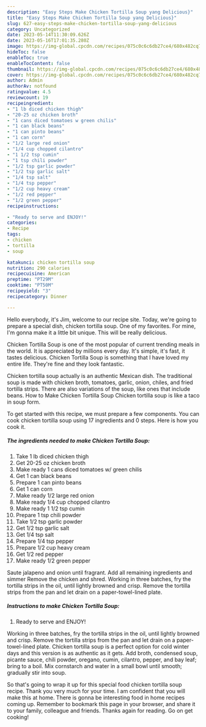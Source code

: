 ```yaml
---
description: "Easy Steps Make Chicken Tortilla Soup yang Delicious}"
title: "Easy Steps Make Chicken Tortilla Soup yang Delicious}"
slug: 627-easy-steps-make-chicken-tortilla-soup-yang-delicious
category: Uncategorized
date: 2023-05-14T11:30:09.626Z
date: 2023-05-16T17:01:35.280Z
image: https://img-global.cpcdn.com/recipes/075c0c6c6db27ce4/680x482cq70/chicken-tortilla-soup-recipe-main-photo.jpg
hideToc: false
enableToc: true
enableTocContent: false
thumbnail: https://img-global.cpcdn.com/recipes/075c0c6c6db27ce4/680x482cq70/chicken-tortilla-soup-recipe-main-photo.jpg
cover: https://img-global.cpcdn.com/recipes/075c0c6c6db27ce4/680x482cq70/chicken-tortilla-soup-recipe-main-photo.jpg
author: Admin
authorAv: notfound
ratingvalue: 4.5
reviewcount: 19
recipeingredient:
- "1 lb diced chicken thigh"
- "20-25 oz chicken broth"
- "1 cans diced tomatoes w green chilis"
- "1 can black beans"
- "1 can pinto beans"
- "1 can corn"
- "1/2 large red onion"
- "1/4 cup chopped cilantro"
- "1 1/2 tsp cumin"
- "1 tsp chili powder"
- "1/2 tsp garlic powder"
- "1/2 tsp garlic salt"
- "1/4 tsp salt"
- "1/4 tsp pepper"
- "1/2 cup heavy cream"
- "1/2 red pepper"
- "1/2 green pepper"
recipeinstructions:

- "Ready to serve and ENJOY!"
categories:
- Recipe
tags:
- chicken
- tortilla
- soup

katakunci: chicken tortilla soup 
nutrition: 290 calories
recipecuisine: American
preptime: "PT29M"
cooktime: "PT50M"
recipeyield: "3"
recipecategory: Dinner

---
```



Hello everybody, it's Jim, welcome to our recipe site. Today, we're going to prepare a special dish, chicken tortilla soup. One of my favorites. For mine, I'm gonna make it a little bit unique. This will be really delicious.

Chicken Tortilla Soup is one of the most popular of current trending meals in the world. It is appreciated by millions every day. It's simple, it's fast, it tastes delicious. Chicken Tortilla Soup is something that I have loved my entire life. They're fine and they look fantastic.

Chicken tortilla soup actually is an authentic Mexican dish. The traditional soup is made with chicken broth, tomatoes, garlic, onion, chiles, and fried tortilla strips. There are also variations of the soup, like ones that include beans. How to Make Chicken Tortilla Soup Chicken tortilla soup is like a taco in soup form.


To get started with this recipe, we must prepare a few components. You can cook chicken tortilla soup using 17 ingredients and 0 steps. Here is how you cook it.

<!--inarticleads1-->

##### The ingredients needed to make Chicken Tortilla Soup:

1. Take 1 lb diced chicken thigh
1. Get 20-25 oz chicken broth
1. Make ready 1 cans diced tomatoes w/ green chilis
1. Get 1 can black beans
1. Prepare 1 can pinto beans
1. Get 1 can corn
1. Make ready 1/2 large red onion
1. Make ready 1/4 cup chopped cilantro
1. Make ready 1 1/2 tsp cumin
1. Prepare 1 tsp chili powder
1. Take 1/2 tsp garlic powder
1. Get 1/2 tsp garlic salt
1. Get 1/4 tsp salt
1. Prepare 1/4 tsp pepper
1. Prepare 1/2 cup heavy cream
1. Get 1/2 red pepper
1. Make ready 1/2 green pepper


Saute jalapeno and onion until fragrant. Add all remaining ingredients and simmer Remove the chicken and shred. Working in three batches, fry the tortilla strips in the oil, until lightly browned and crisp. Remove the tortilla strips from the pan and let drain on a paper-towel-lined plate. 

<!--inarticleads2-->

##### Instructions to make Chicken Tortilla Soup:


1. Ready to serve and ENJOY!

Working in three batches, fry the tortilla strips in the oil, until lightly browned and crisp. Remove the tortilla strips from the pan and let drain on a paper-towel-lined plate. Chicken tortilla soup is a perfect option for cold winter days and this version is as authentic as it gets. Add broth, condensed soup, picante sauce, chili powder, oregano, cumin, cilantro, pepper, and bay leaf; bring to a boil. Mix cornstarch and water in a small bowl until smooth; gradually stir into soup. 

So that's going to wrap it up for this special food chicken tortilla soup recipe. Thank you very much for your time. I am confident that you will make this at home. There is gonna be interesting food in home recipes coming up. Remember to bookmark this page in your browser, and share it to your family, colleague and friends. Thanks again for reading. Go on get cooking!
